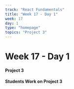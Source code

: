 ```yaml
---
track: "React Fundamentals"
title: "Week 17 - Day 1"
week: 17
day: 1
type: "homepage"
topics: "Project 3"
---
```



# Week 17 - Day 1

#### Project 3
#### Students Work on Project 3
